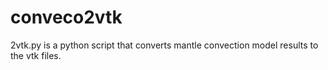 # conveco2vtk

2vtk.py is a python script that converts mantle convection model results to the vtk files.
